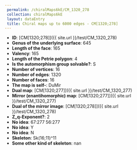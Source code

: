 ```yaml
--- 
 permalink: /chiralMaps6kE/CM_1320_278 
 collection: chiralMaps6kE
 layout: dataEntry
 title: Chiral maps up to 6000 edges - CM[1320;278]
---
```


- **ID**: [CM[1320;278]]({{ site.url }}/test/CM_1320_278)
- **Genus of the underlying surface**: 645
- **Length of the face**: 165
- **Valency**: 165
- **Length of the Petrie polygon**: 4
- **Is the automorphism group solvable?**: S
- **Number of vertices**: 16
- **Number of edges**: 1320
- **Number of faces**: 16
- **The map is self-**: DuMir
- **Dual map**: [CM[1320;277]]({{ site.url }}/test/CM_1320_277)
- **Mirror (enantihomorphic) map**: [CM[1320;277]]({{ site.url }}/test/CM_1320_277)
- **Dual of the mirror image**: [CM[1320;278]]({{ site.url }}/test/CM_1320_278)
- **Z_q-Exponent?**: 2
- **No idea**:  67:277 56:277
- **No idea**: Y
- **No idea**: N
- **Skeleton**: Sk(16;11)^11
- **Some other kind of skeleton**: nan

